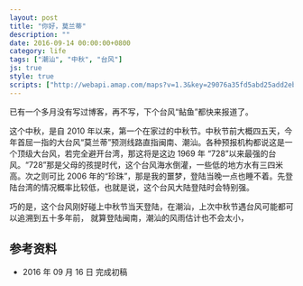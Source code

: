 ```yaml
---
layout: post
title: "你好，莫兰蒂"
description: ""
date: 2016-09-14 00:00:00+0800
category: life
tags: ["潮汕", "中秋", "台风"]
js: true
style: true
scripts: ["http://webapi.amap.com/maps?v=1.3&key=29076a35fd5abd25add2eb561488a73f"]
---
```


已有一个多月没有写过博客，再不写，下个台风“鲇鱼”都快来报道了。

这个中秋，是自 2010 年以来，第一个在家过的中秋节。中秋节前大概四五天，今年首屈一指的大台风“莫兰蒂”预测线路直指闽南、潮汕。各种预报机构都说这是一个顶级大台风，若完全避开台湾，那这将是这边 1969 年 “728”以来最强的台风。“728”那是父母的孩提时代，这个台风海水倒灌，一些低的地方水有三四米高。次之则可比 2006 年的“珍珠”，那是我的噩梦，登陆当晚一点也睡不着。先登陆台湾的情况概率比较低，也就是说，这个台风大陆登陆时会特别强。

巧的是，这个台风刚好碰上中秋节当天登陆，在潮汕，上次中秋节遇台风可能都可以追溯到五十多年前，
就算登陆闽南，潮汕的风雨估计也不会太小，

<div id="map"></div>


## 参考资料

* 2016 年 09 月 16 日 完成初稿

<!--<style>
#map {
    width: 100%;
    height: 0;
    padding-bottom: 67%
}
#map .amap-copyright, .amap-logo {
    z-index: 0;
    color: #fff;
}
#map a:after {
    display: none
}
#map .marker-circle{
    width: 9px;
    height: 9px;
    border: 3px solid #fff;
    border-radius: 99em;
    box-shadow: 1px 1px 0 rgba(0,0,0,.4);
}
#map .marker-circle.green{
    background-color: #60AB43;
}
#map .marker-circle.red{
    background-color: #f80000;
}
#map .marker-circle.black{
    background-color: #000000;
}
#map .running-distance{
   background-color: #000;
   font-size: 10px;
   font-family: 'AlternateBoldFont', 'MHei PRC Bold';
   color: #fff;
   width: 45px;
   height: 24px;
   line-height: 24px;
   text-align: right;
   border-top-left-radius: 12px;
   border-bottom-left-radius: 12px;
   position: relative;
   white-space: nowrap;
}
#map .running-distance:after{
   content: "";
   right: -24px;
   top: 0;
   position: absolute;
   height: 0;
   width: 0;
   border: 12px solid transparent;
   border-left-color: #000;
}
#map .running-distance .running-number{
   color: #83DD00;
}
</style> -->
<!--<script>
var lineArr = [];
var script = document.createElement("script");
script.setAttribute("src", "http://typhoon.zjwater.gov.cn/Api/TyphoonInfo/201614?callback=jsonpCallback");
document.getElementsByTagName("body")[0].appendChild(script);
function jsonpCallback(result) {
    var points  = result[0].points;
    for (var i = 0; i < points.length; i++){
        var point = [];
        point[0] = points[i].lng;
        point[1] = points[i].lat;
        lineArr[i] = point;
    }
    drawMap(lineArr);
}
var googleLayer = new AMap.TileLayer({
    getTileUrl: 'http://mt{1,2,3,0}.google.cn/vt/lyrs=s&hl=zh-CN&gl=cn&x=[x]&y=[y]&z=[z]&s=Galile',
    zIndex: 0
});
var roadNetLayer = new AMap.TileLayer.RoadNet({zIndex:1});
var map = new AMap.Map('map', {
    resizeEnable: true,
    center: [127.75415,26.73871],
    layers:[googleLayer,roadNetLayer],
    zoom: 5
});
function drawMap(lineArr){
    var polyline = new AMap.Polyline({
        map: map,
        path: lineArr,
        strokeColor: "#52EE06",
        strokeOpacity: 1,
        strokeWeight: 3,
        strokeStyle: "solid"
    });
    polyline.setMap(map);
}
</script>-->
